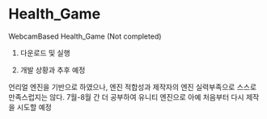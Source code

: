 # Health_Game
WebcamBased Health_Game (Not completed)


1.  다운로드 및 실행


2. 개발 상황과 추후 예정

언리얼 엔진을 기반으로 하였으나, 엔진 적합성과 제작자의 엔진 실력부족으로 스스로 만족스럽지는 않다. 7월-8월 간 더 공부하여 유니티 엔진으로 아예 처음부터 다시 제작을 시도할 예정
